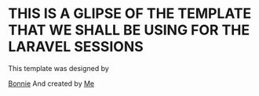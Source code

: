 # THIS IS A GLIPSE OF THE TEMPLATE THAT WE SHALL BE USING FOR THE LARAVEL SESSIONS

   This template was designed by
<html>
 <a href="https://github.com/lukwiya23">Bonnie</a>
</html>
    And created by
<html>
 <a href="https://github.com/joseph-rodney">Me</a>
</html>
